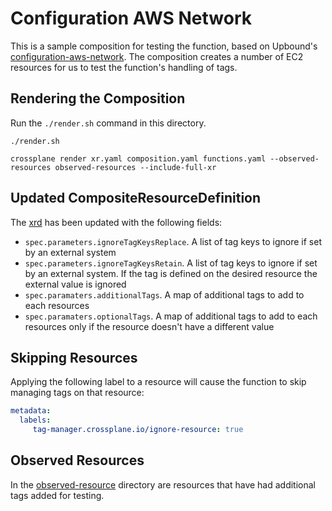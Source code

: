 # Configuration AWS Network

This is a sample composition for testing the function, based on Upbound's [configuration-aws-network](https://github.com/upbound/configuration-aws-network). The composition creates a number of EC2 resources for us to
test the function's handling of tags.

## Rendering the Composition

Run the `./render.sh` command in this directory.

```shell
./render.sh
```

```shell
crossplane render xr.yaml composition.yaml functions.yaml --observed-resources observed-resources --include-full-xr
```

## Updated CompositeResourceDefinition

The [xrd](xrd.yaml) has been updated with the following fields:

- `spec.parameters.ignoreTagKeysReplace`. A list of tag keys to ignore if set by an external system
- `spec.parameters.ignoreTagKeysRetain`. A list of tag keys to ignore if set by an external system. If the tag is defined on the desired resource the external value is ignored
- `spec.paramaters.additionalTags`. A map of additional tags to add to each resources
- `spec.paramaters.optionalTags`. A map of additional tags to add to each resources only if the resource doesn't have a different value

## Skipping Resources

Applying the following label to a resource will cause the function to skip managing tags on that resource:

```yaml
metadata:
  labels:
     tag-manager.crossplane.io/ignore-resource: true
```

## Observed Resources

In the [observed-resource](observed-resources) directory are resources that have had
additional tags added for testing.

